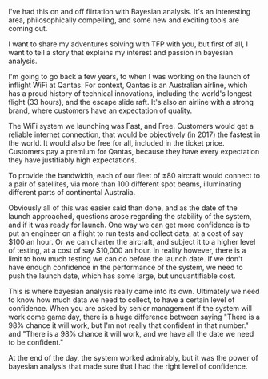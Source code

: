 I've had this on and off flirtation with Bayesian analysis. It's an interesting area, philosophically compelling, and some new and exciting tools are coming out.

I want to share my adventures solving with TFP with you, but first of all, I want to tell a story that explains my interest and passion in bayesian analysis.

I'm going to go back a few years, to when I was working on the launch of inflight WiFi at Qantas. For context, Qantas is an Australian airline, which has a proud history of technical innovations, including the world's longest flight (33 hours), and the escape slide raft. It's also an airline with a strong brand, where customers have an expectation of quality. 

The WiFi system we launching was Fast, and Free. Customers would get a reliable internet connection, that would be objectively (in 2017) the fastest in the world. It would also be free for all, included in the ticket price. Customers pay a premium for Qantas, because they have every expectation they have justifiably high expectations.

To provide the bandwidth, each of our fleet of ±80 aircraft would connect to a pair of satellites, via more than 100 different spot beams, illuminating different parts of continental Australia. 

Obviously all of this was easier said than done, and as the date of the launch approached, questions arose regarding the stability of the system, and if it was ready for launch. One way we can get more confidence is to put an engineer on a flight to run tests and collect data, at a cost of say $100 an hour. Or we can charter the aircraft, and subject it to a higher level of testing, at a cost of say $10,000 an hour. In reality however, there is a limit to how much testing we can do before the launch date. If we don't have enough confidence in the performance of the system, we need to push the launch date, which has some large, but unquantifiable cost. 

This is where bayesian analysis really came into its own. Ultimately we need to know how much data we need to collect, to have a certain level of confidence. When you are asked by senior management if the system will work come game day, there is a huge difference between saying "There is a 98% chance it will work, but I'm not really that confident in that number." and "There is a 98% chance it will work, and we have all the date we need to be confident."

At the end of the day, the system worked admirably, but it was the power of bayesian analysis that made sure that I had the right level of confidence. 

